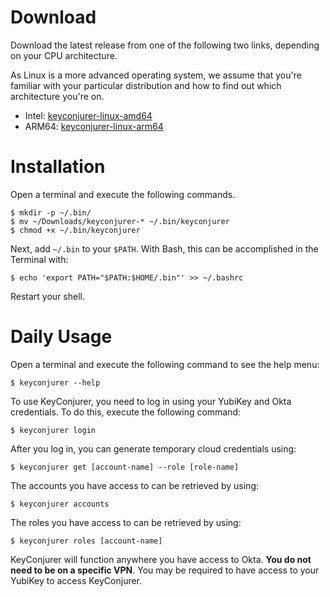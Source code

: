 # Download

Download the latest release from one of the following two links, depending on your CPU architecture.

As Linux is a more advanced operating system, we assume that you're familiar with your particular distribution and how to find out which architecture you're on.

* Intel: [keyconjurer-linux-amd64](./keyconjurer-linux-amd64)
* ARM64: [keyconjurer-linux-arm64](./keyconjurer-linux-arm64)

# Installation

Open a terminal and execute the following commands.

    $ mkdir -p ~/.bin/
    $ mv ~/Downloads/keyconjurer-* ~/.bin/keyconjurer
    $ chmod +x ~/.bin/keyconjurer

Next, add `~/.bin` to your `$PATH`. With Bash, this can be accomplished in the Terminal with:

    $ echo 'export PATH="$PATH:$HOME/.bin"' >> ~/.bashrc

Restart your shell.

# Daily Usage

Open a terminal and execute the following command to see the help menu:

    $ keyconjurer --help

To use KeyConjurer, you need to log in using your YubiKey and Okta credentials. To do this, execute the following command:

    $ keyconjurer login

After you log in, you can generate temporary cloud credentials using:

    $ keyconjurer get [account-name] --role [role-name]

The accounts you have access to can be retrieved by using:

    $ keyconjurer accounts

The roles you have access to can be retrieved by using:

    $ keyconjurer roles [account-name]

KeyConjurer will function anywhere you have access to Okta. **You do not need to be on a specific VPN**. You may be required to have access to your YubiKey to access KeyConjurer.
